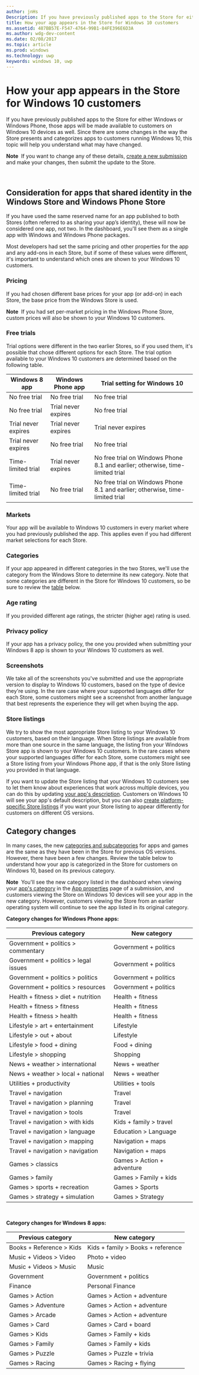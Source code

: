 ```yaml
---
author: jnHs
Description: If you have previously published apps to the Store for either Windows or Windows Phone, those apps will be made available to customers on Windows 10 devices as well.
title: How your app appears in the Store for Windows 10 customers
ms.assetid: 487BB57E-F547-4764-99B1-84FE396E6D3A
ms.author: wdg-dev-content
ms.date: 02/08/2017
ms.topic: article
ms.prod: windows
ms.technology: uwp
keywords: windows 10, uwp
---
```


# How your app appears in the Store for Windows 10 customers


If you have previously published apps to the Store for either Windows or Windows Phone, those apps will be made available to customers on Windows 10 devices as well. Since there are some changes in the way the Store presents and categorizes apps to customers running Windows 10, this topic will help you understand what may have changed.

**Note**  If you want to change any of these details, [create a new submission](app-submissions.md) and make your changes, then submit the update to the Store.

 

## Consideration for apps that shared identity in the Windows Store and Windows Phone Store


If you have used the same reserved name for an app published to both Stores (often referred to as sharing your app’s identity), these will now be considered one app, not two. In the dashboard, you'll see them as a single app with Windows and Windows Phone packages.

Most developers had set the same pricing and other properties for the app and any add-ons in each Store, but if some of these values were different, it's important to understand which ones are shown to your Windows 10 customers.

### Pricing
If you had chosen different base prices for your app (or add-on) in each Store, the base price from the Windows Store is used.

**Note**  If you had set per-market pricing in the Windows Phone Store, custom prices will also be shown to your Windows 10 customers.

### Free trials
Trial options were different in the two earlier Stores, so if you used them, it's possible that chose different options for each Store. The trial option available to your Windows 10 customers are determined based on the following table.

| Windows 8 app       | Windows Phone app   | Trial setting for Windows 10                                                  |
|---------------------|---------------------|-------------------------------------------------------------------------------|
| No free trial       | No free trial       | No free trial                                                                 |
| No free trial       | Trial never expires | No free trial                                                                 |
| Trial never expires | Trial never expires | Trial never expires                                                           |
| Trial never expires | No free trial       | No free trial                                                                 |
| Time-limited trial  | Trial never expires | No free trial on Windows Phone 8.1 and earlier; otherwise, time-limited trial |
| Time-limited trial  | No free trial       | No free trial on Windows Phone 8.1 and earlier; otherwise, time-limited trial |

### Markets
Your app will be available to Windows 10 customers in every market where you had previously published the app. This applies even if you had different market selections for each Store.

### Categories
If your app appeared in different categories in the two Stores, we'll use the category from the Windows Store to determine its new category. Note that some categories are different in the Store for Windows 10 customers, so be sure to review the [table](#cat) below.

### Age rating
If you provided different age ratings, the stricter (higher age) rating is used.

### Privacy policy
If your app has a privacy policy, the one you provided when submitting your Windows 8 app is shown to your Windows 10 customers as well.

### Screenshots
We take all of the screenshots you've submitted and use the appropriate version to display to Windows 10 customers, based on the type of device they're using. In the rare case where your supported languages differ for each Store, some customers might see a screenshot from another language that best represents the experience they will get when buying the app.

### Store listings
We try to show the most appropriate Store listing to your Windows 10 customers, based on their language. When Store listings are available from more than one source in the same language, the listing fron your Windows Store app is shown to your Windows 10 customers. In the rare cases where your supported languages differ for each Store, some customers might see a Store listing from your Windows Phone app, if that is the only Store listing you provided in that language.

If you want to update the Store listing that your Windows 10 customers see to let them know about experiences that work across multiple devices, you can do this by updating [your app's description](create-app-store-listings.md). Customers on Windows 10 will see your app's default description, but you can also [create platform-specific Store listings](create-platform-specific-store-listings.md) if you want your Store listing to appear differently for customers on different OS versions.

## Category changes


In many cases, the new [categories and subcategories](category-and-subcategory-table.md) for apps and games are the same as they have been in the Store for previous OS versions. However, there have been a few changes. Review the table below to understand how your app is categorized in the Store for customers on Windows 10, based on its previous category.

**Note**  You'll see the new category listed in the dashboard when viewing your [app's category](category-and-subcategory-table.md) in the [App properties](enter-app-properties.md) page of a submission, and customers viewing the Store on Windows 10 devices will see your app in the new category. However, customers viewing the Store from an earlier operating system will continue to see the app listed in its original category.


**Category changes for Windows Phone apps:**

| Previous category                       | New category                  |
|-----------------------------------------|-------------------------------|
| Government + politics &gt; commentary   | Government + politics         |
| Government + politics &gt; legal issues | Government + politics         |
| Government + politics &gt; politics     | Government + politics         |
| Government + politics &gt; resources    | Government + politics         |
| Health + fitness &gt; diet + nutrition  | Health + fitness              |
| Health + fitness &gt; fitness           | Health + fitness              |
| Health + fitness &gt; health            | Health + fitness              |
| Lifestyle &gt; art + entertainment      | Lifestyle                     |
| Lifestyle &gt; out + about              | Lifestyle                     |
| Lifestyle &gt; food + dining            | Food + dining                 |
| Lifestyle &gt; shopping                 | Shopping                      |
| News + weather &gt; international       | News + weather                |
| News + weather &gt; local + national    | News + weather                |
| Utilities + productivity                | Utilities + tools             |
| Travel + navigation                     | Travel                        |
| Travel + navigation &gt; planning       | Travel                        |
| Travel + navigation &gt; tools          | Travel                        |
| Travel + navigation &gt; with kids      | Kids + family &gt; travel     |
| Travel + navigation &gt; language       | Education &gt; Language       |
| Travel + navigation &gt; mapping        | Navigation + maps             |
| Travel + navigation &gt; navigation     | Navigation + maps             |
| Games &gt; classics                     | Games &gt; Action + adventure |
| Games &gt; family                       | Games &gt; Family + kids      |
| Games &gt; sports + recreation          | Games &gt; Sports             |
| Games &gt; strategy + simulation        | Games &gt; Strategy           |

 

**Category changes for Windows 8 apps:**

| Previous category           | New category                         |
|-----------------------------|--------------------------------------|
| Books + Reference &gt; Kids | Kids + family &gt; Books + reference |
| Music + Videos &gt; Video   | Photo + video                        |
| Music + Videos &gt; Music   | Music                                |
| Government                  | Government + politics                |
| Finance                     | Personal Finance                     |
| Games &gt; Action           | Games &gt; Action + adventure        |
| Games &gt; Adventure        | Games &gt; Action + adventure        |
| Games &gt; Arcade           | Games &gt; Action + adventure        |
| Games &gt; Card             | Games &gt; Card + board              |
| Games &gt; Kids             | Games &gt; Family + kids             |
| Games &gt; Family           | Games &gt; Family + kids             |
| Games &gt; Puzzle           | Games &gt; Puzzle + trivia           |
| Games &gt; Racing           | Games &gt; Racing + flying           |
